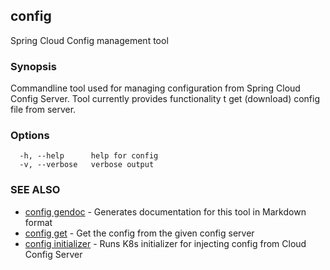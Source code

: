 ## config

Spring Cloud Config management tool

### Synopsis


Commandline tool used for managing configuration from Spring Cloud Config Server.
Tool currently provides functionality t get (download) config file from server.

### Options

```
  -h, --help      help for config
  -v, --verbose   verbose output
```

### SEE ALSO
* [config gendoc](config_gendoc.md)	 - Generates documentation for this tool in Markdown format
* [config get](config_get.md)	 - Get the config from the given config server
* [config initializer](config_initializer.md)	 - Runs K8s initializer for injecting config from Cloud Config Server


